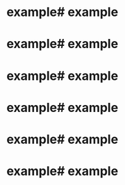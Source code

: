 # example# example
# example# example
# example# example
# example# example
# example# example
# example# example
